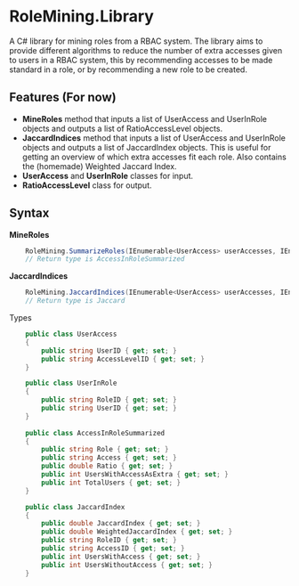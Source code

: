 # RoleMining.Library

A C# library for mining roles from a RBAC system. The library aims to provide different algorithms to reduce the number of extra accesses given to users in a RBAC system, this by recommending accesses to be made standard in a role, or by recommending a new role to be created.

## Features (For now)
- **MineRoles** method that inputs a list of UserAccess and UserInRole objects and outputs a list of RatioAccessLevel objects.
- **JaccardIndices** method that inputs a list of UserAccess and UserInRole objects and outputs a list of JaccardIndex objects. This is useful for getting an overview of which extra accesses fit each role. Also contains the (homemade) Weighted Jaccard Index.
- **UserAccess** and **UserInRole** classes for input.
- **RatioAccessLevel** class for output.

## Syntax
**MineRoles**
```csharp
	RoleMining.SummarizeRoles(IEnumerable<UserAccess> userAccesses, IEnumerable<UserInRole> userInRoles)
	// Return type is AccessInRoleSummarized
```

**JaccardIndices**
```csharp
	RoleMining.JaccardIndices(IEnumerable<UserAccess> userAccesses, IEnumerable<UserInRole> userInRoles)
	// Return type is Jaccard
```

Types
```csharp
    public class UserAccess
	{
		public string UserID { get; set; }
		public string AccessLevelID { get; set; }
	}

    public class UserInRole
	{
		public string RoleID { get; set; }
		public string UserID { get; set; }
	}
	
    public class AccessInRoleSummarized
	{
		public string Role { get; set; }
		public string Access { get; set; }
		public double Ratio { get; set; }
		public int UsersWithAccessAsExtra { get; set; }
		public int TotalUsers { get; set; }
	}

	public class JaccardIndex
	{
        public double JaccardIndex { get; set; }
        public double WeightedJaccardIndex { get; set; }
        public string RoleID { get; set; }
        public string AccessID { get; set; }
        public int UsersWithAccess { get; set; }
        public int UsersWithoutAccess { get; set; }
	}
```